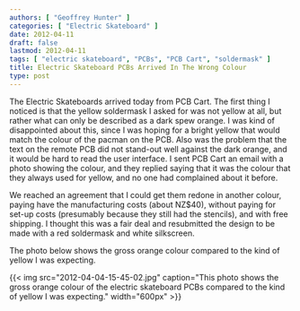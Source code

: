 ```yaml
---
authors: [ "Geoffrey Hunter" ]
categories: [ "Electric Skateboard" ]
date: 2012-04-11
draft: false
lastmod: 2012-04-11
tags: [ "electric skateboard", "PCBs", "PCB Cart", "soldermask" ]
title: Electric Skateboard PCBs Arrived In The Wrong Colour
type: post
---
```


The Electric Skateboards arrived today from PCB Cart. The first thing I noticed is that the yellow soldermask I asked for was not yellow at all, but rather what can only be described as a dark spew orange. I was kind of disappointed about this, since I was hoping for a bright yellow that would match the colour of the pacman on the PCB. Also was the problem that the text on the remote PCB did not stand-out well against the dark orange, and it would be hard to read the user interface. I sent PCB Cart an email with a photo showing the colour, and they replied saying that it was the colour that they always used for yellow, and no one had complained about it before.

We reached an agreement that I could get them redone in another colour, paying have the manufacturing costs (about NZ$40), without paying for set-up costs (presumably because they still had the stencils), and with free shipping. I thought this was a fair deal and resubmitted the design to be made with a red soldermask and white silkscreen.

The photo below shows the gross orange colour compared to the kind of yellow I was expecting.

{{< img src="2012-04-04-15-45-02.jpg" caption="This photo shows the gross orange colour of the electric skateboard PCBs compared to the kind of yellow I was expecting."  width="600px" >}}